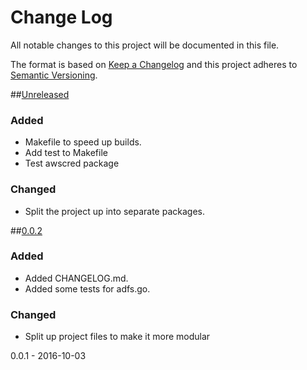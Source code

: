 # Change Log
All notable changes to this project will be documented in this file.

The format is based on [Keep a Changelog](http://keepachangelog.com/)
and this project adheres to [Semantic Versioning](http://semver.org/).

##[Unreleased]
### Added
- Makefile to speed up builds.
- Add test to Makefile
- Test awscred package

### Changed
- Split the project up into separate packages.

##[0.0.2]
### Added
- Added CHANGELOG.md.
- Added some tests for adfs.go.

### Changed
- Split up project files to make it more modular

0.0.1 - 2016-10-03

[Unreleased]: https://github.com/tmiller/auth-aws/compare/v0.0.2...HEAD
[0.0.2]: https://github.com/tmiller/auth-aws/compare/v0.0.1...v0.0.2
